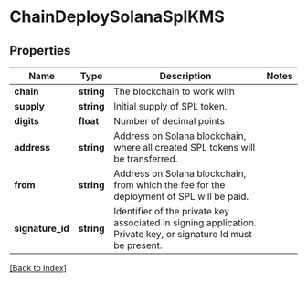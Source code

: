 # ChainDeploySolanaSplKMS

## Properties

Name | Type | Description | Notes
------------ | ------------- | ------------- | -------------
**chain** | **string** | The blockchain to work with |
**supply** | **string** | Initial supply of SPL token. |
**digits** | **float** | Number of decimal points |
**address** | **string** | Address on Solana blockchain, where all created SPL tokens will be transferred. |
**from** | **string** | Address on Solana blockchain, from which the fee for the deployment of SPL will be paid. |
**signature_id** | **string** | Identifier of the private key associated in signing application. Private key, or signature Id must be present. |

[[Back to Index]](../index.md)
